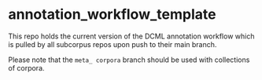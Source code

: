 # annotation_workflow_template

This repo holds the current version of the DCML annotation workflow which is pulled by all subcorpus repos upon push to their main branch.

Please note that the `meta_ corpora` branch should be used with collections of corpora.

